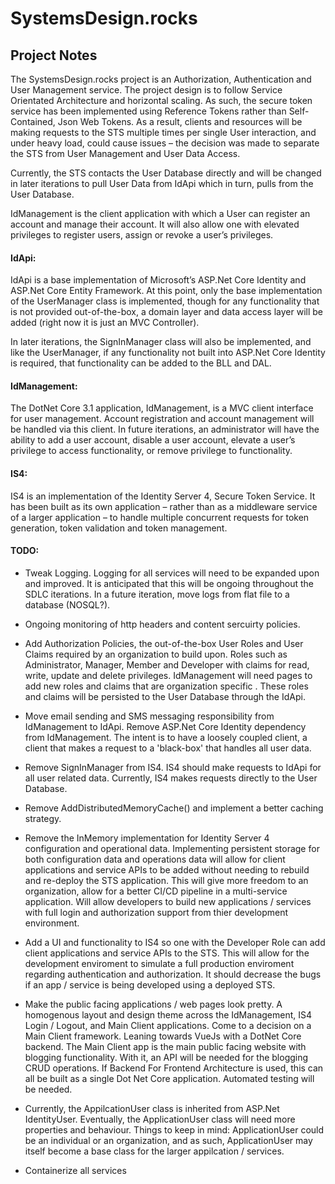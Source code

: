 # SystemsDesign.rocks
## Project Notes
The SystemsDesign.rocks project is an Authorization, Authentication and User Management service. The project design is to follow Service Orientated Architecture and horizontal scaling. As such, the secure token service has been implemented using Reference Tokens rather than Self-Contained, Json Web Tokens. As a result, clients and resources will be making requests to the STS multiple times per single User interaction, and under heavy load, could cause issues – the decision was made to separate the STS from User Management and User Data Access.

Currently, the STS contacts the User Database directly and will be changed in later iterations to pull User Data from IdApi which in turn, pulls from the User Database.

IdManagement is the client application with which a User can register an account and manage their account. It will also allow one with elevated privileges to register users, assign or revoke a user’s privileges.   
   
#### IdApi: 
IdApi is a base implementation of Microsoft’s ASP.Net Core Identity and ASP.Net Core Entity Framework. At this point, only the base implementation of the UserManager class is implemented, though for any functionality that is not provided out-of-the-box, a domain layer and data access layer will be added (right now it is just an MVC Controller).

In later iterations, the SignInManager class will also be implemented, and like the UserManager, if any functionality not built into ASP.Net Core Identity is required, that functionality can be added  to the BLL and DAL. 

#### IdManagement:

The DotNet Core 3.1 application, IdManagement, is a MVC client interface for user management.  Account registration and account management will be handled via this client. In future iterations, an administrator will have the ability to add a user account, disable a user account, elevate a user’s privilege to access functionality, or remove privilege to functionality.  


#### IS4:

IS4 is an implementation of the Identity Server 4, Secure Token Service. It has been built as its own application – rather than as a middleware service of a larger application – to handle multiple concurrent requests for token generation, token validation and token management.     


#### TODO:
* Tweak Logging. Logging for all services will need to be expanded upon and improved. It is anticipated that this will be ongoing throughout the SDLC iterations. In a future iteration, move logs from flat file to a database (NOSQL?).

* Ongoing monitoring of http headers and content sercuirty policies.  

* Add Authorization Policies, the out-of-the-box User Roles and User Claims required by an organization to build upon.  Roles such as Administrator, Manager, Member and Developer with claims for read, write, update and delete privileges.  IdManagement will need pages to add new roles and claims that are organization specific . These roles and claims will be persisted to the User Database through the IdApi.

*  Move email sending and SMS messaging responsibility from IdManagement to IdApi. Remove ASP.Net Core Identity dependency from IdManagement. The intent is to have a loosely coupled client, a client that makes a request to a 'black-box' that handles all user data.  

* Remove SignInManager from IS4. IS4 should make requests to IdApi for all user related data. Currently, IS4 makes requests directly to the User Database.

* Remove AddDistributedMemoryCache() and implement a better caching strategy.

* Remove the InMemory implementation for Identity Server 4 configuration and operational data. Implementing persistent storage for both configuration data and operations data will allow for client applications and service APIs to be added without needing to rebuild and re-deploy the STS application. This will give more freedom to an organization, allow for a better CI/CD pipeline in a multi-service application. Will allow developers to build new applications / services with full login and authorization support from thier development environment.      

* Add a UI and functionality to IS4 so one with the Developer Role can add client applications and service APIs to the STS. This will allow for the development enviroment to simulate a full production enviroment regarding authentication and authorization. It should decrease the bugs if an app / service is being developed using a deployed STS.

* Make the public facing applications / web pages look pretty. A homogenous layout and design theme across the IdManagement, IS4 Login / Logout, and Main Client applications. Come to a decision on a Main Client framework. Leaning towards VueJs with a DotNet Core backend. The Main Client app is the main public facing website with blogging functionality. With it, an API will be needed for the blogging CRUD operations. If Backend For Frontend Architecture is used, this can all be built as a single Dot Net Core application. Automated testing will be needed.

* Currently, the AppilcationUser class is inherited from ASP.Net IdentityUser. Eventually, the ApplicationUser class will need more properties and behaviour. Things to keep in mind: ApplicationUser could be an individual or an organization, and as such, ApplicationUser may itself become a base class for the larger appilcation / services.

* Containerize all services



